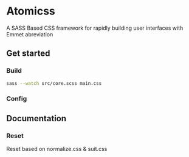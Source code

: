 # Atomicss

A SASS Based CSS framework for rapidly building user interfaces with Emmet abreviation

## Get started

### Build

```bash
sass --watch src/core.scss main.css
```

### Config

## Documentation

### Reset 

Reset based on normalize.css & suit.css

